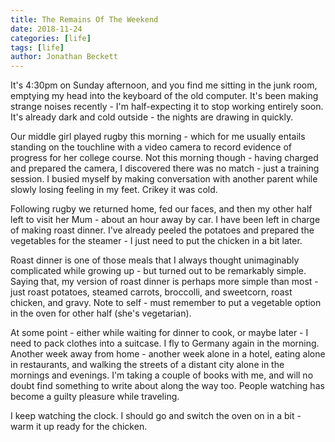 ```yaml
---
title: The Remains Of The Weekend
date: 2018-11-24
categories: [life]
tags: [life]
author: Jonathan Beckett
---
```


It's 4:30pm on Sunday afternoon, and you find me sitting in the junk room, emptying my head into the keyboard of the old computer. It's been making strange noises recently - I'm half-expecting it to stop working entirely soon. It's already dark and cold outside - the nights are drawing in quickly.

Our middle girl played rugby this morning - which for me usually entails standing on the touchline with a video camera to record evidence of progress for her college course. Not this morning though - having charged and prepared the camera, I discovered there was no match - just a training session. I busied myself by making conversation with another parent while slowly losing feeling in my feet. Crikey it was cold.

Following rugby we returned home, fed our faces, and then my other half left to visit her Mum - about an hour away by car. I have been left in charge of making roast dinner. I've already peeled the potatoes and prepared the vegetables for the steamer - I just need to put the chicken in a bit later.

Roast dinner is one of those meals that I always thought unimaginably complicated while growing up - but turned out to be remarkably simple. Saying that, my version of roast dinner is perhaps more simple than most - just roast potatoes, steamed carrots, broccolli, and sweetcorn, roast chicken, and gravy. Note to self - must remember to put a vegetable option in the oven for other half (she's vegetarian).

At some point - either while waiting for dinner to cook, or maybe later - I need to pack clothes into a suitcase. I fly to Germany again in the morning. Another week away from home - another week alone in a hotel, eating alone in restaurants, and walking the streets of a distant city alone in the mornings and evenings. I'm taking a couple of books with me, and will no doubt find something to write about along the way too. People watching has become a guilty pleasure while traveling.

I keep watching the clock. I should go and switch the oven on in a bit - warm it up ready for the chicken.